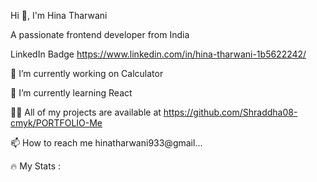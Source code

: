 Hi 👋, I'm Hina Tharwani



A passionate frontend developer from India

LinkedIn Badge
https://www.linkedin.com/in/hina-tharwani-1b5622242/

🔭 I’m currently working on Calculator

🌱 I’m currently learning React

👨‍💻 All of my projects are available at https://github.com/Shraddha08-cmyk/PORTFOLIO-Me

📫 How to reach me hinatharwani933@gmail...



🔥 My Stats :
